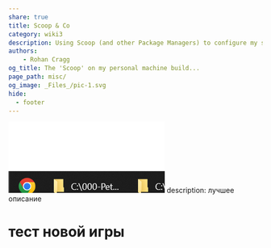 ```yaml
---
share: true
title: Scoop & Co
category: wiki3
description: Using Scoop (and other Package Managers) to configure my system
authors:
    - Rohan Cragg
og_title: The 'Scoop' on my personal machine build...
page_path: misc/
og_image: _Files_/pic-1.svg
hide:
  - footer
---
```


![](../_Files_/f4533c4f77028bdfd0f21387df18c827.png)
description: лучшее описание

# тест новой игры